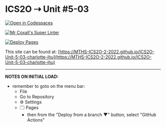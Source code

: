 # ICS2O ⇢ Unit #5-03

[![Open in Codespaces](https://classroom.github.com/assets/launch-codespace-7f7980b617ed060a017424585567c406b6ee15c891e84e1186181d67ecf80aa0.svg)](https://classroom.github.com/open-in-codespaces?assignment_repo_id=11037147)

[![Mr Coxall's Super Linter](https://github.com/MTHS-ICS2O-2-2022/ICS2O-Unit-5-03-charlotte-jhu/workflows/Mr%20Coxall's%20Super%20Linter/badge.svg)](https://github.com/MTHS-ICS2O-2-2022/ICS2O-Unit-5-03-charlotte-jhu/actions)

[![Deploy Pages](https://github.com/MTHS-ICS2O-2-2022/ICS2O-Unit-5-03-charlotte-jhu/workflows/Deploy%20Pages/badge.svg)](https://github.com/MTHS-ICS2O-2-2022/ICS2O-Unit-5-03-charlotte-jhu/actions)

This site can be found at: [https://MTHS-ICS2O-2-2022.github.io/ICS2O-Unit-5-03-charlotte-jhu](https://MTHS-ICS2O-2-2022.github.io/ICS2O-Unit-5-03-charlotte-jhu)

---

**NOTES ON INITIAL LOAD:**
- remember to goto on the menu bar:
  - File
  - Go to Repository
  - ⚙ Settings
  - 🗔 Pages
    - then from the "Deploy from a branch ▼" button, select "GitHub Actions"
